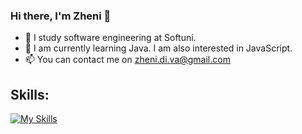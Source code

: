 ### Hi there, I'm Zheni 👋
- 🌱 I study software engineering at Softuni. 
- 🌱 I am currently learning Java. I am also interested in JavaScript.
- 📫 You can contact me on zheni.di.va@gmail.com

## Skills: 
[![My Skills](https://skillicons.dev/icons?i=java,spring,js,html,css,vscode,idea,mysql,regex)](https://skillicons.dev)

<!--
**ZheniDimitrova/ZheniDimitrova** is a ✨ _special_ ✨ repository because its `README.md` (this file) appears on your GitHub profile.

Here are some ideas to get you started:

- 🔭 I’m currently working on ...
- 🌱 I’m currently learning ...
- 👯 I’m looking to collaborate on ...
- 🤔 I’m looking for help with ...
- 💬 Ask me about ...
- 📫 How to reach me: ...
- 😄 Pronouns: ...
- ⚡ Fun fact: ...
-->
